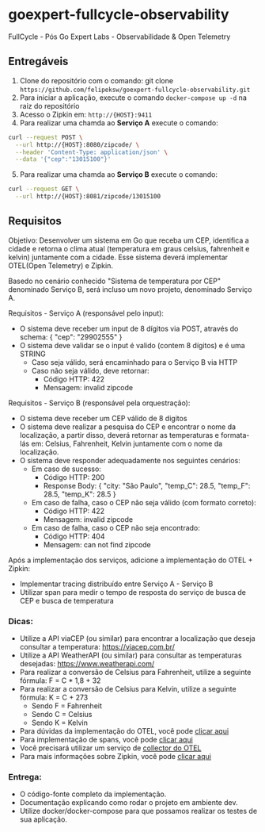 # goexpert-fullcycle-observability
FullCycle - Pós Go Expert Labs - Observabilidade &amp; Open Telemetry

## Entregáveis
1. Clone do repositório com o comando: git clone `https://github.com/felipeksw/goexpert-fullcycle-observability.git`
2. Para iniciar a aplicação, execute o comando `docker-compose up -d` na raiz do repositório
3. Acesso o Zipkin em: `http://{HOST}:9411`
4. Para realizar uma chamda ao **Serviço A** execute o comando:
```sh
curl --request POST \
  --url http://{HOST}:8080/zipcode/ \
  --header 'Content-Type: application/json' \
  --data '{"cep":"13015100"}'
```
5. Para realizar uma chamda ao **Serviço B** execute o comando:
```sh
curl --request GET \
  --url http://{HOST}:8081/zipcode/13015100
```

## Requisitos
Objetivo: Desenvolver um sistema em Go que receba um CEP, identifica a cidade e retorna o clima atual (temperatura em graus celsius, fahrenheit e kelvin) juntamente com a cidade. Esse sistema deverá implementar OTEL(Open Telemetry) e Zipkin.

Basedo no cenário conhecido "Sistema de temperatura por CEP" denominado Serviço B, será incluso um novo projeto, denominado Serviço A.

Requisitos - Serviço A (responsável pelo input):

* O sistema deve receber um input de 8 dígitos via POST, através do schema:  { "cep": "29902555" }
* O sistema deve validar se o input é valido (contem 8 dígitos) e é uma STRING
    * Caso seja válido, será encaminhado para o Serviço B via HTTP
    * Caso não seja válido, deve retornar:
        * Código HTTP: 422
        * Mensagem: invalid zipcode


Requisitos - Serviço B (responsável pela orquestração):

* O sistema deve receber um CEP válido de 8 digitos
* O sistema deve realizar a pesquisa do CEP e encontrar o nome da localização, a partir disso, deverá retornar as temperaturas e formata-lás em: Celsius, Fahrenheit, Kelvin juntamente com o nome da localização.
* O sistema deve responder adequadamente nos seguintes cenários:
    * Em caso de sucesso:
        * Código HTTP: 200
        * Response Body: { "city: "São Paulo", "temp_C": 28.5, "temp_F": 28.5, "temp_K": 28.5 }
    * Em caso de falha, caso o CEP não seja válido (com formato correto):
        * Código HTTP: 422
        * Mensagem: invalid zipcode
    * ​​​Em caso de falha, caso o CEP não seja encontrado:
        * Código HTTP: 404
        * Mensagem: can not find zipcode


Após a implementação dos serviços, adicione a implementação do OTEL + Zipkin:
* Implementar tracing distribuído entre Serviço A - Serviço B
* Utilizar span para medir o tempo de resposta do serviço de busca de CEP e busca de temperatura

### Dicas:
* Utilize a API viaCEP (ou similar) para encontrar a localização que deseja consultar a temperatura: https://viacep.com.br/
* Utilize a API WeatherAPI (ou similar) para consultar as temperaturas desejadas: https://www.weatherapi.com/
* Para realizar a conversão de Celsius para Fahrenheit, utilize a seguinte fórmula: F = C * 1,8 + 32
* Para realizar a conversão de Celsius para Kelvin, utilize a seguinte fórmula: K = C + 273
    * Sendo F = Fahrenheit
    * Sendo C = Celsius
    * Sendo K = Kelvin
* Para dúvidas da implementação do OTEL, você pode [clicar aqui](https://opentelemetry.io/docs/languages/go/getting-started/)
* Para implementação de spans, você pode [clicar aqui](https://opentelemetry.io/docs/languages/go/instrumentation/#creating-spans)
* Você precisará utilizar um serviço de [collector do OTEL](https://opentelemetry.io/docs/collector/quick-start/)
* Para mais informações sobre Zipkin, você pode [clicar aqui](https://zipkin.io/)

### Entrega:
* O código-fonte completo da implementação.
* Documentação explicando como rodar o projeto em ambiente dev.
* Utilize docker/docker-compose para que possamos realizar os testes de sua aplicação.